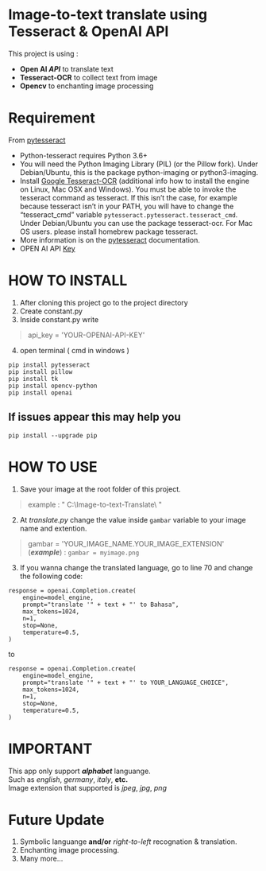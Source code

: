 # Image-to-text translate using Tesseract & OpenAI API
This project is using : 
- **Open AI _API_** to translate text
- **Tesseract-OCR** to collect text from image
- **Opencv** to enchanting image processing

# Requirement

From [pytesseract](https://pypi.org/project/pytesseract/)
<br>
- Python-tesseract requires Python 3.6+
- You will need the Python Imaging Library (PIL) (or the Pillow fork). Under Debian/Ubuntu, this is the package python-imaging or python3-imaging.
- Install [Google Tesseract-OCR](https://github.com/tesseract-ocr/tesseract) (additional info how to install the engine on Linux, Mac OSX and Windows). You must be able to invoke the tesseract command as tesseract. If this isn’t the case, for example because tesseract isn’t in your PATH, you will have to change the “tesseract_cmd” variable `pytesseract.pytesseract.tesseract_cmd`. Under Debian/Ubuntu you can use the package tesseract-ocr. For Mac OS users. please install homebrew package tesseract.
- More information is on the [pytesseract](https://pypi.org/project/pytesseract/) documentation.
- OPEN AI API [Key](https://platform.openai.com/docs/api-reference/introduction) 

# HOW TO INSTALL

1. After cloning this project go to the project directory
2. Create constant.py
3. Inside constant.py write
> api_key = 'YOUR-OPENAI-API-KEY'
4. open terminal ( cmd in windows )
 
```
pip install pytesseract
pip install pillow
pip install tk
pip install opencv-python
pip install openai
```

## If issues appear this may help you
`pip install --upgrade pip`

# HOW TO USE

1. Save your image at the root folder of this project.
> example : " C:\Image-to-text-Translate\ "
2. At _translate.py_ change the value inside `gambar` variable to your image name and extention.
> gambar = 'YOUR_IMAGE_NAME.YOUR_IMAGE_EXTENSION' (**_example_**) : `gambar = myimage.png`
3. If you wanna change the translated language, go to line 70 and change the following code:
```
response = openai.Completion.create(
    engine=model_engine,
    prompt="translate '" + text + "' to Bahasa",
    max_tokens=1024,
    n=1,
    stop=None,
    temperature=0.5,
)

```
to

```
response = openai.Completion.create(
    engine=model_engine,
    prompt="translate '" + text + "' to YOUR_LANGUAGE_CHOICE",
    max_tokens=1024,
    n=1,
    stop=None,
    temperature=0.5,
)
```

# IMPORTANT

This app only support **_alphabet_** languange.
<br>Such as _english_, _germany_, _italy_, **etc.**
<br>Image extension that supported is _jpeg_, _jpg_, _png_

# Future Update

1. Symbolic languange **and/or** _right-to-left_ recognation & translation.
2. Enchanting image processing.
3. Many more...
